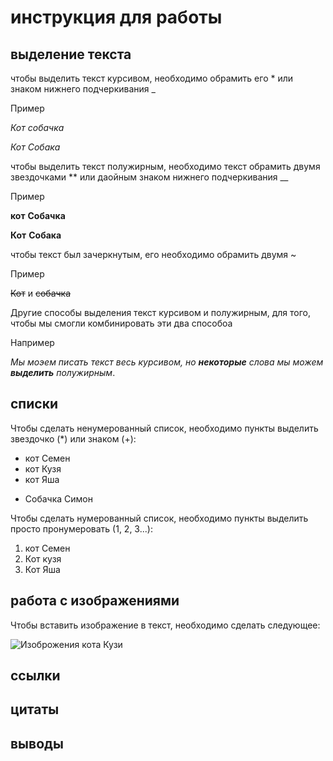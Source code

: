# инструкция для работы

## выделение текста 

чтобы выделить текст курсивом, необходимо обрамить его * или знаком нижнего подчеркивания _

Пример 

*Кот* *собачка*

_Кот_ _Собака_

чтобы выделить текст полужирным, необходимо текст обрамить двумя звездочками ** или даойным знаком нижнего подчеркивания __

Пример 

**кот** **Собачка**

__Кот__ __Собака__

чтобы текст был зачеркнутым, его необходимо обрамить двумя  ~

Пример 

~~Кот~~ и ~~cобачка~~

Другие способы выделения текст курсивом и полужирным, для того, чтобы мы смогли комбинировать эти два способоа

Например 
 
_Мы моэем писать текст весь курсивом, но **некоторые** слова мы можем **выделить** полужирным_.
## списки


Чтобы сделать ненумерованный список, необходимо пункты выделить звездочко (*) или знаком (+):

* кот Семен
* кот Кузя
* кот Яша
+ Собачка Симон

Чтобы сделать нумерованный список, необходимо пункты выделить просто пронумеровать (1, 2, 3...):

1. кот Семен
2. Кот кузя
3. Кот Яша

## работа с изображениями

Чтобы вставить изображение в текст, необходимо сделать следующее:

![Изоброжения кота Кузи](Felis_silvestris_silvestris.jpg)
## ссылки

## цитаты 

## выводы 
